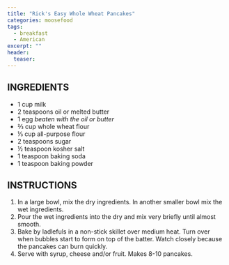 ```yaml
---
title: "Rick's Easy Whole Wheat Pancakes"
categories: moosefood
tags: 
  - breakfast
  - American
excerpt: ""
header:
  teaser: 
---
```


## INGREDIENTS
* 1 cup milk
* 2 teaspoons oil or melted butter
* 1 egg *beaten with the oil or butter*
* ⅔ cup whole wheat flour
* ⅓ cup all-purpose flour
* 2 teaspoons sugar
* ½ teaspoon kosher salt
* 1 teaspoon baking soda
* 1 teaspoon baking powder

## INSTRUCTIONS
1. In a large bowl, mix the dry ingredients. In another smaller bowl mix the wet ingredients.
2. Pour the wet ingredients into the dry and mix very briefly until almost smooth.
3. Bake by ladlefuls in a non-stick skillet over medium heat. Turn over when bubbles start to form on top of the batter. Watch closely because the pancakes can burn quickly.
4. Serve with syrup, cheese and/or fruit. Makes 8-10 pancakes.